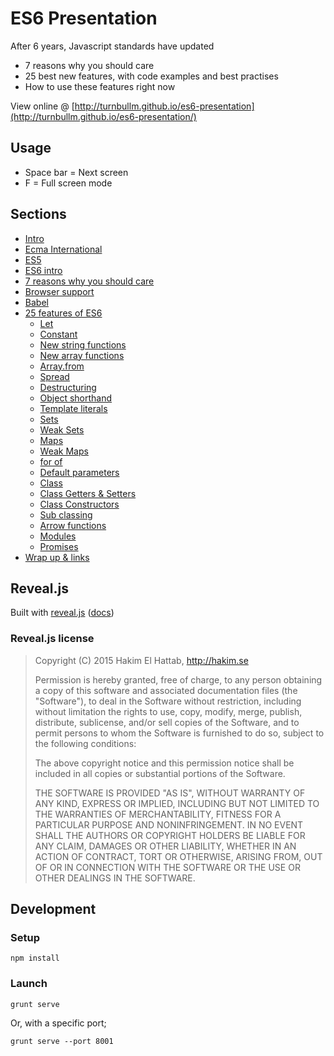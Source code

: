 ES6 Presentation
================

After 6 years, Javascript standards have updated

- 7 reasons why you should care
- 25 best new features, with code examples and best practises
- How to use these features right now

View online @ [http://turnbullm.github.io/es6-presentation](http://turnbullm.github.io/es6-presentation/)

Usage
-----

- Space bar = Next screen
- F = Full screen mode

Sections
--------

- [Intro](http://turnbullm.github.io/es6-presentation/#/intro)
- [Ecma International](http://turnbullm.github.io/es6-presentation/#/ecma-intro)
- [ES5](http://turnbullm.github.io/es6-presentation/#/es5)
- [ES6 intro](http://turnbullm.github.io/es6-presentation/#/es6)
- [7 reasons why you should care](http://turnbullm.github.io/es6-presentation/#/preso-why)
- [Browser support](http://turnbullm.github.io/es6-presentation/#/browser-support-intro)
- [Babel](http://turnbullm.github.io/es6-presentation/#/babel)
- [25 features of ES6](http://turnbullm.github.io/es6-presentation/#/es6-intro)
    - [Let](http://turnbullm.github.io/es6-presentation/#/let-intro)
    - [Constant](http://turnbullm.github.io/es6-presentation/#/constants)
    - [New string functions](http://turnbullm.github.io/es6-presentation/#/string-features)
    - [New array functions](http://turnbullm.github.io/es6-presentation/#/array-features)
    - [Array.from](http://turnbullm.github.io/es6-presentation/#/array-from)
    - [Spread](http://turnbullm.github.io/es6-presentation/#/array-spread-es5)
    - [Destructuring](http://turnbullm.github.io/es6-presentation/#/destructuring)
    - [Object shorthand](http://turnbullm.github.io/es6-presentation/#/object-shorthand)
    - [Template literals](http://turnbullm.github.io/es6-presentation/#/template-literals)
    - [Sets](http://turnbullm.github.io/es6-presentation/#/sets-challenge)
    - [Weak Sets](http://turnbullm.github.io/es6-presentation/#/weak-sets-challenge)
    - [Maps](http://turnbullm.github.io/es6-presentation/#/maps)
    - [Weak Maps](http://turnbullm.github.io/es6-presentation/#/weak-maps)
    - [for of](http://turnbullm.github.io/es6-presentation/#/iterators)
    - [Default parameters](http://turnbullm.github.io/es6-presentation/#/default-parameters)
    - [Class](http://turnbullm.github.io/es6-presentation/#/class-intro)
    - [Class Getters & Setters](http://turnbullm.github.io/es6-presentation/#/class-getter-setter)
    - [Class Constructors](http://turnbullm.github.io/es6-presentation/#/class-constructor)
    - [Sub classing](http://turnbullm.github.io/es6-presentation/#/class-extends)
    - [Arrow functions](http://turnbullm.github.io/es6-presentation/#/arrow-functions)
    - [Modules](http://turnbullm.github.io/es6-presentation/#/modules)
    - [Promises](http://turnbullm.github.io/es6-presentation/#/promises-es5-intro)
- [Wrap up & links](http://turnbullm.github.io/es6-presentation/#/done)

Reveal.js
---------

Built with [reveal.js](https://github.com/hakimel/reveal.js/) ([docs](docs/reveal-js.md))

### Reveal.js license

> Copyright (C) 2015 Hakim El Hattab, http://hakim.se
> 
> Permission is hereby granted, free of charge, to any person obtaining a copy
> of this software and associated documentation files (the "Software"), to deal
> in the Software without restriction, including without limitation the rights
> to use, copy, modify, merge, publish, distribute, sublicense, and/or sell
> copies of the Software, and to permit persons to whom the Software is
> furnished to do so, subject to the following conditions:
> 
> The above copyright notice and this permission notice shall be included in
> all copies or substantial portions of the Software.
> 
> THE SOFTWARE IS PROVIDED "AS IS", WITHOUT WARRANTY OF ANY KIND, EXPRESS OR
> IMPLIED, INCLUDING BUT NOT LIMITED TO THE WARRANTIES OF MERCHANTABILITY,
> FITNESS FOR A PARTICULAR PURPOSE AND NONINFRINGEMENT. IN NO EVENT SHALL THE
> AUTHORS OR COPYRIGHT HOLDERS BE LIABLE FOR ANY CLAIM, DAMAGES OR OTHER
> LIABILITY, WHETHER IN AN ACTION OF CONTRACT, TORT OR OTHERWISE, ARISING FROM,
> OUT OF OR IN CONNECTION WITH THE SOFTWARE OR THE USE OR OTHER DEALINGS IN
> THE SOFTWARE.

Development
-----------

### Setup

```
npm install
```

### Launch

```
grunt serve
```

Or, with a specific port; 

```
grunt serve --port 8001
```
